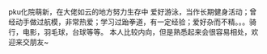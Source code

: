  pku化院萌新，在大佬如云的地方努力生存中
    爱好游泳，当作长期健身活动；曾经动手做过航模，非常热爱；学习过跆拳道，有一定经验；爱好杂而不精。。。骑行，电影，羽毛球，台球等等。
    本人比较内向，但是熟悉起来会很容易相处，欢迎来交朋友~
